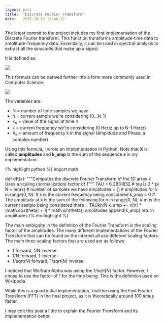 ```yaml
---
layout: post
title:  "Discrete Fourier Transform"
date:   2015-10-12 11:46:27
---
```


The latest commit to the project includes my first implementation of the Discrete Fourier transform. This function transforms amplitude-time data to amplitude-frequency data. Essentially, it can be used in spectral analysis to extract all the sinusoids that make up a signal.

It is defined as:

<img src="https://upload.wikimedia.org/math/2/3/9/239d295a8c4ae3619997bfed0a43665c.png"></img>

This formula can be derived further into a form more commonly used in Computer Science:

<img src="https://upload.wikimedia.org/math/f/d/4/fd46b099299d6d80f687f902efb47904.png"></img>

The variables are:

- N = number of time samples we have
- n = current sample we're considering (0...N-1)
- x<sub>n</sub> = value of the signal at time n
- k = current frequency we're considering (0 Hertz up to N-1 Hertz)
- X<sub>k</sub> = amount of frequency k in the signal (Amplitude and Phase, a complex number)

Using this formula, I wrote an implementation in Python. Note that **X** is called **amplitudes** and **k_amp** is the sum of the sequence **x** in my implementation.

{% highlight python %}
import math

def dft(x):
    """Computes the discrete Fourier Transform of the 1D array x
    Uses a scaling (normalization) factor of 1"""
    TAU = 6.2831852 # tau is 2 * pi
    N = len(x) # number of samples we have
    amplitudes = [] # amplitudes
    for k in range(0, N): # k is the current frequency being considered
        k_amp = 0 # The amplitude at k is the sum of the following
        for n in range(0, N): # m is the current sample being considered
            theta = TAU*k*n/N
            k_amp += x[n] * (math.cos(theta) + 1j * math.sin(theta))
        amplitudes.append(k_amp)
    return amplitudes
{% endhighlight %}

The main ambiguity in the definition of the Fourier Transform is the scaling factor of the amplitudes. The many different implementations of the Fourier Transform that can be found on the internet all use different scaling factors. The main three scaling factors that are used are as follows:

- 1 forward, 1/N inverse
- 1/N forward, 1 inverse
- 1/sqrt(N) forward, 1/sqrt(N) inverse

I noticed that Wolfram Alpha was using the 1/sqrt(N) factor. However, I chose to use the factor of 1 for the time being. This is the definition used on Wikipedia.

While this is a good initial implementation, I will be using the Fast Fourier Transform (FFT) in the final project, as it is theoretically around 100 times faster.

I may edit this post a little to explain the Fourier Transform and its implementation better.
